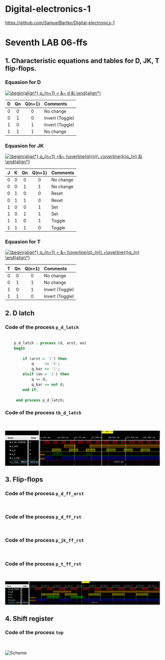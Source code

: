 # Digital-electronics-1

https://github.com/SamuelBartko/Digital-electronics-1

# Seventh LAB 06-ffs

## 1. Characteristic equations and tables for D, JK, T flip-flops.

### Equasion for D 
<a href="https://www.codecogs.com/eqnedit.php?latex=\begin{align*}&space;q_{n&plus;1}&space;=&space;&~&space;d&space;&\&space;\end{align*}" target="_blank"><img src="https://latex.codecogs.com/gif.latex?\begin{align*}&space;q_{n&plus;1}&space;=&space;&~&space;d&space;&\&space;\end{align*}" title="\begin{align*} q_{n+1} = &~ d &\ \end{align*}" /></a>

  | **D** | **Qn** | **Q(n+1)** | **Comments** |
   | :-: | :-: | :-: | :-- |
   | 0 | 0 | 0 | No change |
   | 0 | 1 | 0 | Invert (Toggle) |
   | 1 | 0 | 1 | Invert (Toggle) |
   | 1 | 1 | 1 | No change |

### Equasion for JK
<a href="https://www.codecogs.com/eqnedit.php?latex=\begin{align*}&space;q_{n&plus;1}&space;=&~&space;j\overline{q}{n}\&space;&plus;\overline{k}q_{n}&space;&\&space;\end{align*}" target="_blank"><img src="https://latex.codecogs.com/gif.latex?\begin{align*}&space;q_{n&plus;1}&space;=&~&space;j\overline{q}{n}\&space;&plus;\overline{k}q_{n}&space;&\&space;\end{align*}" title="\begin{align*} q_{n+1} =&~ j\overline{q}{n}\ +\overline{k}q_{n} &\ \end{align*}" /></a>

   | **J** | **K** | **Qn** | **Q(n+1)** | **Comments** |
   | :-: | :-: | :-: | :-: | :-- |
   | 0 | 0 | 0 | 0 | No change |
   | 0 | 0 | 1 | 1 | No change |
   | 0 | 1 | 0 | 0 | Reset |
   | 0 | 1 | 1 | 0 | Reset |
   | 1 | 0 | 0 | 1 | Set |
   | 1 | 0 | 1 | 1 | Set |
   | 1 | 1 | 0 | 1 | Toggle |
   | 1 | 1 | 1 | 0 | Toggle |

### Equasion for T
<a href="https://www.codecogs.com/eqnedit.php?latex=\begin{align*}&space;q_{n&plus;1}&space;=&space;&~&space;t\overline{q}_{n}\&space;&plus;\overline{t}q_{n}&space;\end{align*}" target="_blank"><img src="https://latex.codecogs.com/gif.latex?\begin{align*}&space;q_{n&plus;1}&space;=&space;&~&space;t\overline{q}_{n}\&space;&plus;\overline{t}q_{n}&space;\end{align*}" title="\begin{align*} q_{n+1} = &~ t\overline{q}_{n}\ +\overline{t}q_{n} \end{align*}" /></a>

   | **T** | **Qn** | **Q(n+1)** | **Comments** |
   | :-: | :-: | :-: | :-- |
   | 0 | 0 | 0 | No change |
   | 0 | 1 | 1 | No change |
   | 1 | 0 | 1 | Invert (Toggle) |
   | 1 | 1 | 0 | Invert (Toggle) |

## 2. D latch

### Code of the process `p_d_latch`

```vhdl

    p_d_latch : process (d, arst, en)
    begin

        if (arst = '1') then
            q     <= '0';
            q_bar <= '1';
        elsif (en = '1') then
            q <= d;
            q_bar <= not d;
        end if;
    
     end process p_d_latch;

```

### Code of the process `tb_d_latch`

```vhdl



```

![Graph](Images/1.png)

## 3. Flip-flops

### Code of the process `p_d_ff_arst`

```vhdl



```

### Code of the process `p_d_ff_rst`

```vhdl



```

### Code of the process `p_jk_ff_rst`

```vhdl



```

### Code of the process `p_t_ff_rst`

```vhdl



```

![Graph](Images/2.png)

## 4. Shift register

### Code of the process `top`

```vhdl



```

![Scheme](Images/scheme.png)